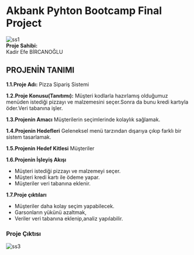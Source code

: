 # Akbank  Pyhton Bootcamp Final Project 
![ss1](https://user-images.githubusercontent.com/125546912/224541042-3caaaa7b-ad26-4a10-8a3a-461b67607f80.png) <br/>
**Proje Sahibi:** <br/>
Kadir Efe BİRCANOĞLU <br/>

## PROJENİN TANIMI

**1.1.Proje Adı:**    Pizza Sipariş Sistemi

**1.2.Proje Konusu(Tanıtımı):**
         Müşteri kodlarla hazırlamış olduğumuz menüden istediği pizzayı ve malzemesini seçer.Sonra da bunu kredi kartıyla öder.Veri tabanına işler.

**1.3.Projenin Amacı**
Müşterilerin seçimlerinde kolaylık sağlamak.

**1.4.Projenin Hedefleri**
     Geleneksel menü tarzından dışarıya çıkıp farklı bir sistem tasarlamak.
     
**1.5.Projenin Hedef Kitlesi**
Müşteriler 

**1.6.Projenin İşleyiş Akışı**
 * Müşteri istediği pizzayı ve  malzemeyi seçer.
 * Müşteri kredi kartı ile ödeme yapar.
 *	Müşteriler veri tabanına eklenir.

**1.7.Proje çıktıları**
 *  Müşteriler daha kolay seçim yapabilecek.
 * Garsonların yükünü azaltmak,
 * Veriler veri tabanına eklenip,analiz yapılabilir.
 
### Proje Çıktısı

![ss3](https://user-images.githubusercontent.com/125546912/224541608-bfa6ce72-6e11-4bb6-87e7-98a531c04554.png)



